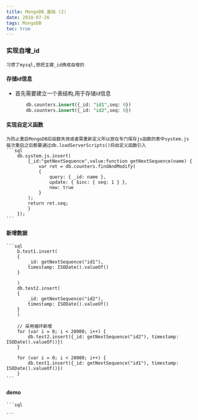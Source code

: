 ```yaml
---
title: MongoDB_基础 (2)
date: 2018-07-26
tags: MongoDB
toc: true
---
```


### 实现自增_id
    习惯了mysql,想把主键_id换成自增的

<!-- more -->

#### 存储id信息
- 首先需要建立一个表结构,用于存储id信息
    ```sql
        db.counters.insert({_id: "id1",seq: 0})
        db.counters.insert({_id: "id2",seq: 0})
    ```

#### 实现自定义函数
    为防止重启MongoDB后函数失效或者需重新定义所以放在专门保存js函数的表中system.js
    每次重启之后都要通过db.loadServerScripts()将自定义函数引入
    ```sql
        db.system.js.insert(
            {_id:"getNextSequence",value:function getNextSequence(name) {
                var ret = db.counters.findAndModify(
                {
                    query: { _id: name },
                    update: { $inc: { seq: 1 } },
                    new: true
                }
            );
            return ret.seq;
            }
        });
    ```

#### 新增数据
    ```sql
        b.test1.insert(
        {
            _id: getNextSequence("id1"),
            timestamp: ISODate().valueOf()
        }

        )
        db.test2.insert(
        {
            _id: getNextSequence("id2"),
            timestamp: ISODate().valueOf()
        }
        )

        // 采用循环新增
        for (var i = 0; i < 20000; i++) {
            db.test2.insert({_id: getNextSequence("id2"), timestamp: ISODate().valueOf()})
        }

        for (var i = 0; i < 20000; i++) {
            db.test1.insert({_id: getNextSequence("id1"), timestamp: ISODate().valueOf()})
        }
    ```

#### demo
    ```sql
        
    ```

